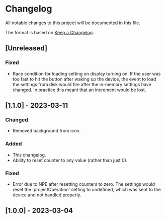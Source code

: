 # Changelog

All notable changes to this project will be documented in this file.

The format is based on [Keep a Changelog](https://keepachangelog.com/en/1.0.0/).

## [Unreleased]

### Fixed

- Race condition for loading setting on display turning on.
  If the user was too fast to hit the button after waking
  up the device, the event to load the settings from disk
  would fire after the in-memory settings have changed.
  In practice this meant that an increment would be lost.

## [1.1.0] - 2023-03-11

### Changed

- Removed background from icon.

### Added

- This changelog.
- Ability to reset counter to any value (rather than just 0).

### Fixed

- Error due to NPE after resetting counters to zero.
  The settings would reset the 'projectOperation' setting to undefined,
  which was sent to the device and not handled properly.

## [1.0.0] - 2023-03-04
